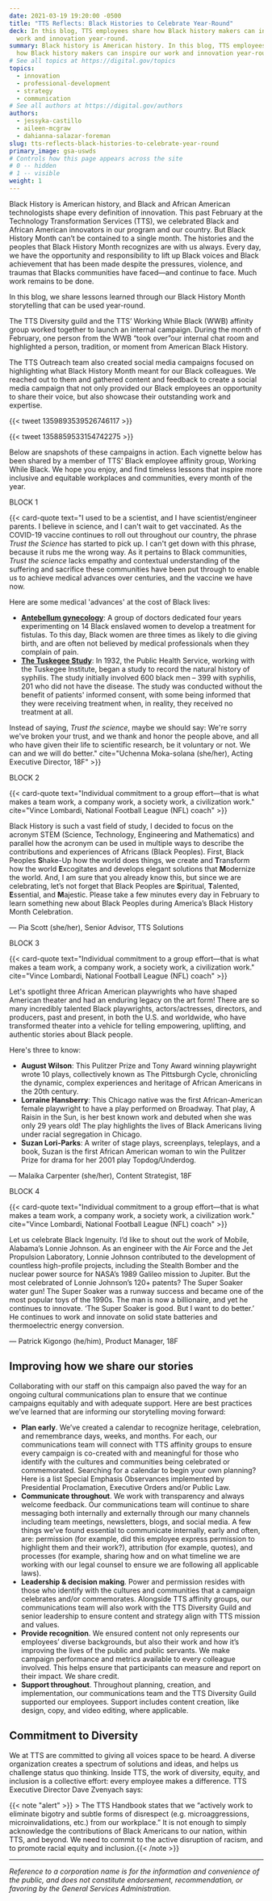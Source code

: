 ```yaml
---
date: 2021-03-19 19:20:00 -0500
title: "TTS Reflects: Black Histories to Celebrate Year-Round"
deck: In this blog, TTS employees share how Black history makers can inspire our
  work and innovation year-round.
summary: Black history is American history. In this blog, TTS employees share
  how Black history makers can inspire our work and innovation year-round.
# See all topics at https://digital.gov/topics
topics:
  - innovation
  - professional-development
  - strategy
  - communication
# See all authors at https://digital.gov/authors
authors:
  - jessyka-castillo
  - aileen-mcgraw
  - dahianna-salazar-foreman
slug: tts-reflects-black-histories-to-celebrate-year-round
primary_image: gsa-uswds
# Controls how this page appears across the site
# 0 -- hidden
# 1 -- visible
weight: 1
---
```

Black History is American history, and Black and African American technologists shape every definition of innovation. This past February at the Technology Transformation Services (TTS), we celebrated Black and African American innovators in our program and our country. But Black History Month can’t be contained to a single month. The histories and the peoples that Black History Month recognizes are with us always. Every day, we have the opportunity and responsibility to lift up Black voices and Black achievement that has been made despite the pressures, violence, and traumas that Blacks communities have faced—and continue to face. Much work remains to be done.

In this blog, we share lessons learned through our Black History Month storytelling that can be used year-round. 

The TTS Diversity guild and the TTS’ Working While Black (WWB) affinity group worked together to launch an internal campaign. During the month of February, one person from the WWB “took over”our internal chat room and highlighted a person, tradition, or moment from American Black History. 

The TTS Outreach team also created social media campaigns focused on highlighting what Black History Month meant for our  Black colleagues. We reached out to them and gathered content and feedback to create a social media campaign that not only provided our Black employees an opportunity to share their voice, but also showcase their outstanding work and expertise. 

{{< tweet 1359893539526746117 >}}

{{< tweet 1358859533154742275 >}}

Below are snapshots of these campaigns in action. Each vignette below has been shared by a member of TTS' Black employee affinity group, Working While Black. We hope you enjoy, and find timeless lessons that inspire more inclusive and equitable workplaces and communities, every month of the year.

BLOCK 1

{{< card-quote text="I used to be a scientist, and I have scientist/engineer parents. I believe in science, and I can't wait to get vaccinated. As the COVID-19 vaccine continues to roll out throughout our country, the phrase _Trust the Science_ has started to pick up. I can't get down with this phrase, because it rubs me the wrong way. As it pertains to Black communities, _Trust the science_ lacks empathy and contextual understanding of the suffering and sacrifice these communities have been put through to enable us to achieve medical advances over centuries, and the vaccine we have now.

Here are some medical 'advances' at the cost of Black lives: 

* **[Antebellum gynecology](https://www.ncbi.nlm.nih.gov/pmc/articles/PMC6727302/)**: A group of doctors dedicated four years experimenting on 14 Black enslaved women to develop a treatment for fistulas. To this day, Black women are three times as likely to die giving birth, and are often not believed by medical professionals when they complain of pain. 
* **[The Tuskegee Study](https://www.cdc.gov/tuskegee/timeline.htm)**: In 1932, the Public Health Service, working with the Tuskegee Institute, began a study to record the natural history of syphilis. The study initially involved 600 black men – 399 with syphilis, 201 who did not have the disease. The study was conducted without the benefit of patients' informed consent, with some being informed that they were receiving treatment when, in reality, they received no treatment at all.

Instead of saying, _Trust the science_, maybe we should say: We're sorry we've broken your trust, and we thank and honor the people above, and all who have given their life to scientific research, be it voluntary or not. We can and we will do better." cite="Uchenna Moka-solana (she/her), Acting Executive Director, 18F" >}}

BLOCK 2

{{< card-quote text="Individual commitment to a group effort—that is what makes a team work, a company work, a society work, a civilization work." cite="Vince Lombardi, National Football League (NFL) coach" >}}

Black History is such a vast field of study, I decided to focus on the acronym STEM (Science, Technology, Engineering and Mathematics) and parallel how the acronym can be used in multiple ways to describe the contributions and experiences of Africans (Black Peoples). First, Black Peoples **S**hake-Up how the world does things, we create and **T**ransform how the world **E**xcogitates and develops elegant solutions that **M**odernize the world. And, I am sure that you already know this, but since we are celebrating, let’s not forget that Black Peoples are **S**piritual, **T**alented, **E**ssential, and **M**ajestic.  Please take a few minutes every day in February to learn something new about Black Peoples during America’s Black History Month Celebration.

 — Pia Scott (she/her), Senior Advisor, TTS Solutions

BLOCK 3

{{< card-quote text="Individual commitment to a group effort—that is what makes a team work, a company work, a society work, a civilization work." cite="Vince Lombardi, National Football League (NFL) coach" >}}

Let's spotlight three African American playwrights who have shaped American theater and had an enduring legacy on the art form! There are so many incredibly talented Black playwrights, actors/actresses, directors, and producers, past and present, in both the U.S. and worldwide, who have transformed theater into a vehicle for telling empowering, uplifting, and authentic stories about Black people. 

Here's three to know:

* **August Wilson**: This Pulitzer Prize and Tony Award winning playwright wrote 10 plays, collectively known as The Pittsburgh Cycle, chronicling the dynamic, complex experiences and heritage of African Americans in the 20th century.
* **Lorraine Hansberry**: This Chicago native was the first African-American female playwright to have a play performed on Broadway. That play, A Raisin in the Sun, is her best known work and debuted when she was only 29 years old! The play highlights the lives of Black Americans living under racial segregation in Chicago.
* **Suzan Lori-Parks**: A writer of stage plays, screenplays, teleplays, and a book, Suzan is the first African American woman to win the Pulitzer Prize for drama for her 2001 play Topdog/Underdog.

 — Malaika Carpenter (she/her), Content Strategist, 18F

BLOCK 4

{{< card-quote text="Individual commitment to a group effort—that is what makes a team work, a company work, a society work, a civilization work." cite="Vince Lombardi, National Football League (NFL) coach" >}}

Let us celebrate Black Ingenuity. I’d like to shout out the work of Mobile, Alabama’s Lonnie Johnson. As an engineer with the Air Force and the Jet Propulsion Laboratory, Lonnie Johnson contributed to the development of countless high-profile projects, including the Stealth Bomber and the nuclear power source for NASA’s 1989 Galileo mission to Jupiter. But the most celebrated of Lonnie Johnson’s 120+ patents? The Super Soaker water gun! The Super Soaker was a runway success and became one of the most popular toys of the 1990s. The man is now a billionaire, and yet he continues to innovate. ‘The Super Soaker is good. But I want to do better.’ He continues to work and innovate on solid state batteries and thermoelectric energy conversion.

 — Patrick Kigongo (he/him), Product Manager, 18F

## Improving how we share our stories

Collaborating with our staff on this campaign also paved the way for an ongoing cultural communications plan to ensure that we continue campaigns equitably and with adequate support. Here are best practices we’ve learned that are informing our storytelling moving forward:

* **Plan early**. We’ve created a calendar to recognize heritage, celebration, and remembrance days, weeks, and months. For each, our communications team will connect with TTS affinity groups to ensure every campaign is co-created with and meaningful for those who identify with the cultures and communities being celebrated or commemorated. Searching for a calendar to begin your own planning? Here is a list Special Emphasis Observances implemented by Presidential Proclamation, Executive Orders and/or Public Law. 
* **Communicate throughout**. We work with transparency and always welcome feedback. Our communications team will continue to share messaging both internally and externally through our many channels including team meetings, newsletters, blogs, and social media. A few things we’ve found essential to communicate internally, early and often, are: permission (for example,  did this employee express permission to highlight them and their work?), attribution (for example, quotes), and processes (for example, sharing how and on what timeline we are working with our legal counsel to ensure we are following all applicable laws). 
* **Leadership & decision making**. Power and permission resides with those who identify with the cultures and communities that a campaign celebrates and/or commemorates. Alongside TTS affinity groups, our communications team will also work with the TTS Diversity Guild and senior leadership to ensure content and strategy align with TTS mission and values.
* **Provide recognition**. We ensured content not only represents our employees’ diverse backgrounds, but also their work and how it’s improving the lives of the public and public servants. We make campaign performance and metrics available to every colleague involved. This helps ensure that participants can measure and report on their impact. We share credit.
* **Support throughout**. Throughout planning, creation, and implementation, our communications team and the TTS Diversity Guild  supported our employees. Support includes content creation, like design, copy, and video editing, where applicable. 

## Commitment to Diversity

We at TTS are committed to giving all voices space to be heard. A diverse organization creates a spectrum of solutions and ideas, and helps us challenge status quo thinking. Inside TTS, the work of diversity, equity, and inclusion is a collective effort: every employee makes a difference. TTS Executive Director Dave Zvenyach says:

{{< note "alert" >}} > The TTS Handbook states that we “actively work to eliminate bigotry and subtle forms of disrespect (e.g. microaggressions, microinvalidations, etc.) from our workplace.” It is not enough to simply acknowledge the contributions of Black Americans to our nation, within TTS, and beyond. We need to commit to the active disruption of racism, and to promote racial equity and inclusion.{{< /note >}}

- - -

*Reference to a corporation name is for the information and convenience of the public, and does not constitute endorsement, recommendation, or favoring by the General Services Administration.*
